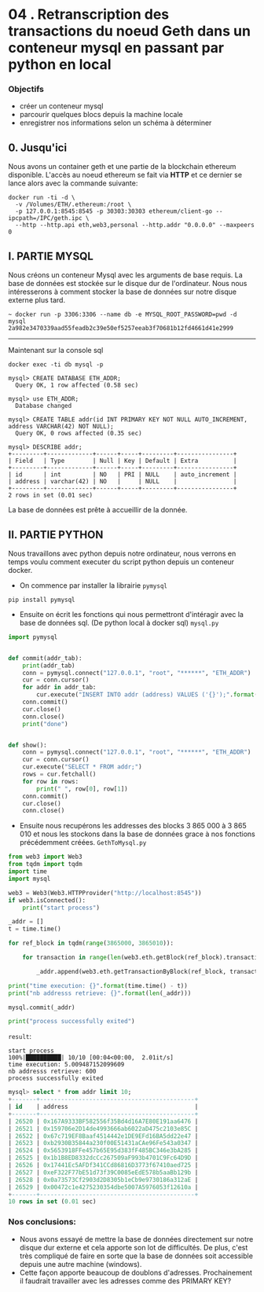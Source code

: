 
# 04 . Retranscription des transactions du noeud Geth dans un conteneur mysql en passant par python en local


### Objectifs
- créer un conteneur mysql
- parcourir quelques blocs depuis la machine locale
- enregistrer nos informations selon un schéma à déterminer


## 0. Jusqu'ici

Nous avons un container geth et une partie de la blockchain ethereum disponible.
L'accès au noeud ethereum se fait via **HTTP** et ce dernier se lance alors avec la commande suivante:
```shell script
docker run -ti -d \
  -v /Volumes/ETH/.ethereum:/root \
  -p 127.0.0.1:8545:8545 -p 30303:30303 ethereum/client-go --ipcpath=/IPC/geth.ipc \
  --http --http.api eth,web3,personal --http.addr "0.0.0.0" --maxpeers 0
```

## I. PARTIE MYSQL

Nous créons un conteneur Mysql avec les arguments de base requis. La base de données est stockée sur le disque dur de l'ordinateur. 
Nous nous intéresserons à comment stocker la base de données sur notre disque externe plus tard.

```shell script
~ docker run -p 3306:3306 --name db -e MYSQL_ROOT_PASSWORD=pwd -d mysql
2a982e3470339aad55feadb2c39e50ef5257eeab3f70681b12fd4661d41e2999
```

---

Maintenant sur la console sql
```shell script
docker exec -ti db mysql -p

mysql> CREATE DATABASE ETH_ADDR;
  Query OK, 1 row affected (0.58 sec)

mysql> use ETH_ADDR;
  Database changed

mysql> CREATE TABLE addr(id INT PRIMARY KEY NOT NULL AUTO_INCREMENT, address VARCHAR(42) NOT NULL);
  Query OK, 0 rows affected (0.35 sec)

mysql> DESCRIBE addr;
+---------+-------------+------+-----+---------+----------------+
| Field   | Type        | Null | Key | Default | Extra          |
+---------+-------------+------+-----+---------+----------------+
| id      | int         | NO   | PRI | NULL    | auto_increment |
| address | varchar(42) | NO   |     | NULL    |                |
+---------+-------------+------+-----+---------+----------------+
2 rows in set (0.01 sec)
```

La base de données est prête à accueillir de la donnée. 

## II. PARTIE PYTHON

Nous travaillons avec python depuis notre ordinateur, nous verrons en temps voulu comment executer du script python depuis un conteneur docker.

- On commence par installer la librairie `pymysql`
```shell script
pip install pymysql
```

- Ensuite on écrit les fonctions qui nous permettront d'intéragir avec la base de données sql. (De python local à docker sql)
`mysql.py`
```python
import pymysql


def commit(addr_tab):
    print(addr_tab)
    conn = pymysql.connect("127.0.0.1", "root", "******", "ETH_ADDR")
    cur = conn.cursor()
    for addr in addr_tab:
        cur.execute("INSERT INTO addr (address) VALUES ('{}');".format(addr))
    conn.commit()
    cur.close()
    conn.close()
    print("done")


def show():
    conn = pymysql.connect("127.0.0.1", "root", "******", "ETH_ADDR")
    cur = conn.cursor()
    cur.execute("SELECT * FROM addr;")
    rows = cur.fetchall()
    for row in rows:
        print(" ", row[0], row[1])
    conn.commit()
    cur.close()
    conn.close()
```

- Ensuite nous recupérons les addresses des blocks 3 865 000 à 3 865 010 et nous les stockons dans la base de données grace à nos fonctions précédemment créées. 
`GethToMysql.py`
```python
from web3 import Web3
from tqdm import tqdm
import time
import mysql

web3 = Web3(Web3.HTTPProvider("http://localhost:8545"))
if web3.isConnected():
    print("start process")

_addr = []
t = time.time()

for ref_block in tqdm(range(3865000, 3865010)):

    for transaction in range(len(web3.eth.getBlock(ref_block).transactions)):

        _addr.append(web3.eth.getTransactionByBlock(ref_block, transaction)['from'])

print("time execution: {}".format(time.time() - t))
print("nb addresss retrieve: {}".format(len(_addr)))

mysql.commit(_addr)

print("process successfully exited")
```

`result`:
```
start process
100%|██████████| 10/10 [00:04<00:00,  2.01it/s]
time execution: 5.009487152099609
nb addresss retrieve: 600
process successfully exited
```

```sql
mysql> select * from addr limit 10;
+-------+--------------------------------------------+
| id    | address                                    |
+-------+--------------------------------------------+
| 26520 | 0x167A9333BF582556f35Bd4d16A7E80E191aa6476 |
| 26521 | 0x159706e2D14de4993666ab6022aD475c2103e85C |
| 26522 | 0x67c719EF8Baaf4514442e1DE9EFd16BA5dd22e47 |
| 26523 | 0xb2930B35844a230f00E51431aCAe96Fe543a0347 |
| 26524 | 0x5653918FFe457b65E95d383fF485BC346e3bA285 |
| 26525 | 0x1b1B8ED8332dcCc267509aF993b4701C9Fc64D9D |
| 26526 | 0x17441Ec5AFDf341CCd86816D3773f67410aed725 |
| 26527 | 0xeF322F77bE51d73f39C0085eEdE578b5aaBb129b |
| 26528 | 0x0a73573Cf2903d2D8305b1eCb9e9730186a312aE |
| 26529 | 0x00472c1e4275230354dbe5007A5976053f12610a |
+-------+--------------------------------------------+
10 rows in set (0.01 sec)
```

### Nos conclusions:
- Nous avons essayé de mettre la base de données directement sur notre disque dur externe et cela apporte son lot de difficultés. 
  De plus, c'est très compliqué de faire en sorte que la base de données soit accessible depuis une autre machine (windows). 
- Cette façon apporte beaucoup de doublons d'adresses. Prochainement il faudrait travailler avec les adresses comme des PRIMARY KEY?

